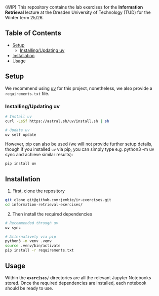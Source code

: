 (WIP)
This repository contains the lab exercises for the **Information Retrieval** lecture at the Dresden University of Technology (TUD) for the Winter term 25/26.

## Table of Contents
- [Setup](#setup)
  - [Installing/Updating uv](#installing/updatinguv)
- [Installation](#installation)
- [Usage](#usage)

## Setup
We recommend using [uv](https://docs.astral.sh/uv/) for this project, nonetheless, we also provide a `requirements.txt` file.

### Installing/Updating uv
```bash
# Install uv
curl -LsSf https://astral.sh/uv/install.sh | sh

# Update uv
uv self update
```

However, pip can also be used (we will not provide further setup details, though if you installed `uv` via pip, you can simply type e.g. python3 -m uv sync and achieve similar results):
```bash
pip install uv
```

## Installation
1. First, clone the repository
```bash
git clone git@github.com:jembie/ir-exercises.git
cd information-retrieval-exercises/
```

2. Then install the required dependencies
```bash
# Recommended through uv
uv sync

# Alternatively via pip
python3 -m venv .venv
source .venv/bin/activate
pip install -r requirements.txt
```

## Usage
Within the **`exercises/`** directories are all the relevant Jupyter Notebooks stored. Once the required dependencies are installed, each notebook should be ready to use.
